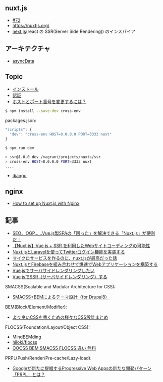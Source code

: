 ## nuxt.js

- [#72](https://github.com/hdknr/scriptogr.am/issues/72)
- https://nuxtjs.org/
- [next.js](https://github.com/zeit/next.js)(react の SSR(Server Side Rendering)) のインスパイア


## アーキテクチャ

- [asyncData](nuxtjs.asyncdata.md)

## Topic

- [インストール](nuxtjs.install.md)
- [認証](nuxtjs.auth.md)
- [ホストとポート番号を変更するには？](https://ja.nuxtjs.org/faq/host-port/)

~~~bash
$ npm install --save-dev cross-env
~~~

packages.json:

~~~js
"scripts": {
  "dev": "cross-env HOST=0.0.0.0 PORT=3333 nuxt"
}
~~~

~~~bash
$ npm run dev

> ssr@1.0.0 dev /vagrant/projects/nuxts/ssr
> cross-env HOST=0.0.0.0 PORT=3333 nuxt
....
~~~

- [django](https://github.com/nuxt/nuxt.js/issues?utf8=%E2%9C%93&q=is%3Aissue%20django)

## nginx

- [How to set up Nuxt.js with Nginx](https://github.com/nuxt/nuxt.js/issues/493)

## 記事

- [SEO、OGP……Vue.js製SPAの「困った」を解決できる「Nuxt.js」が便利だ！](https://www.webprofessional.jp/nuxt-js-universal-vue-js/)
- [【Nuxt.js】Vue.js + SSR を利用したWebサイトコーディングの可能性](https://grow-group.jp/archives/554/)
- [Nuxt.jsとLaravelを使ってTwitterログイン機能を実装する](https://qiita.com/hareku/items/ea09602bf40bf0a42040)
- [マイクロサービスを作るのに、nuxt.jsが最高だった話](https://qiita.com/tkow/items/c869e7a69665ddc7305d)
- [Nuxt.jsとFirebaseを組み合わせて爆速でWebアプリケーションを構築する](https://qiita.com/potato4d/items/cfddeb8732fec63cb29c)
- [Vue.jsでサーバサイドレンダリングしたい](https://qiita.com/kurosame/items/9815a28820e5e63d1a55)
- [Vue.jsでSSR（サーバサイドレンダリング）する](https://qiita.com/namazu510/items/e699afb2fb8161cbac2e)

SMACSS(Scalable and Modular Architecture for CSS):

- [SMACSS+BEMによるテーマ設計（for Drupal8）](https://qiita.com/J_Sugar__/items/9adee163028c9910fbc6)


BEM(Block/Element/Modifier):

- [より良いCSSを書くための様々なCSS設計まとめ](http://uxmilk.jp/43386)

FLOCSS(Foundation/Layout/Object CSS):

- MindBEMding
- [hiloki/flocss](https://github.com/hiloki/flocss)
- [OOCSS BEM SMACSS FLOCSS 違い 無料](http://feb19.jp/blog/archives/000276.php)


PRPL(Push/Render/Pre-cache/Lazy-load):

- [Googleが新たに提唱するProgressive Web Appsの新たな開発パターン「PRPL」とは？](https://html5experts.jp/komasshu/19704/)
